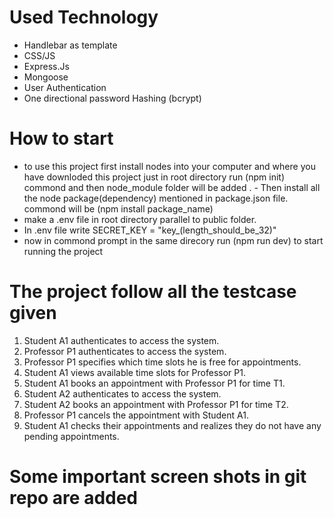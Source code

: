 # Used Technology
- Handlebar as template
- CSS/JS
- Express.Js
- Mongoose
- User Authentication
- One directional password Hashing (bcrypt)

# How to start
- to use this project first install nodes into your computer and where you have downloded this project just in root directory run (npm init) commond and then node_module folder will be added . - Then install all the node package(dependency) mentioned in package.json file. commond will be (npm install package_name)
- make a .env file in root directory parallel to public folder.
- In .env file write SECRET_KEY = "key_(length_should_be_32)"
- now in commond prompt in the same direcory run (npm run dev) to start running the project


# The project follow all the testcase given
1.	Student A1 authenticates to access the system.
2.	Professor P1 authenticates to access the system.
3.	Professor P1 specifies which time slots he is free for appointments.
4.	Student A1 views available time slots for Professor P1.
5.	Student A1 books an appointment with Professor P1 for time T1.
6.	Student A2 authenticates to access the system.
7.	Student A2 books an appointment with Professor P1 for time T2.
8.	Professor P1 cancels the appointment with Student A1.
9.	Student A1 checks their appointments and realizes they do not have any pending appointments.


# Some important screen shots in git repo are added
